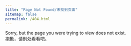 ```yaml
---
title: "Page Not Found/未找到页面"
sitemap: false
permalink: /404.html
---
```


Sorry, but the page you were trying to view does not exist.<br>
抱歉，请别处看看吧。
